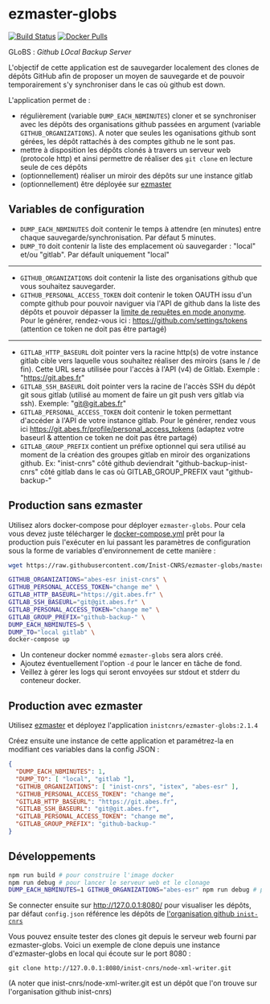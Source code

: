 # ezmaster-globs

[![Build Status](https://travis-ci.org/Inist-CNRS/ezmaster-globs.svg?branch=master)](https://travis-ci.org/Inist-CNRS/ezmaster-globs) [![Docker Pulls](https://img.shields.io/docker/pulls/inistcnrs/ezmaster-globs.svg)](https://registry.hub.docker.com/u/inistcnrs/ezmaster-globs/)

GLoBS : *Github LOcal Backup Server*

L'objectif de cette application est de sauvegarder localement des clones de dépôts GitHub afin de proposer un moyen de sauvegarde et de pouvoir temporairement s'y synchroniser dans le cas où github est down.

L'application permet de :

- régulièrement (variable `DUMP_EACH_NBMINUTES`) cloner et se synchroniser avec les dépôts des organisations github passées en argument (variable `GITHUB_ORGANIZATIONS`). A noter que seules les oganisations github sont gérées, les dépôt rattachés à des comptes github ne le sont pas.
- mettre à disposition les dépôts clonés à travers un serveur web (protocole http) et ainsi permettre de réaliser des `git clone` en lecture seule de ces dépôts
- (optionnellement) réaliser un miroir des dépôts sur une instance gitlab
- (optionnellement) être déployée sur [ezmaster](https://github.com/Inist-CNRS/ezmaster)

## Variables de configuration

- `DUMP_EACH_NBMINUTES` doit contenir le temps à attendre (en minutes) entre chaque sauvegarde/synchronisation. Par défaut 5 minutes.
- `DUMP_TO` doit contenir la liste des emplacement où sauvegarder : "local" et/ou "gitlab". Par défault uniquement "local"

---

- `GITHUB_ORGANIZATIONS` doit contenir la liste des organisations github que vous souhaitez sauvegarder.
- `GITHUB_PERSONAL_ACCESS_TOKEN` doit contenir le token OAUTH issu d'un compte github pour pouvoir naviguer via l'API de github dans la liste des dépôts et pouvoir dépasser la [limite de requêtes en mode anonyme](https://developer.github.com/v3/#rate-limiting). Pour le générer, rendez-vous ici : https://github.com/settings/tokens (attention ce token ne doit pas être partagé)

---

- `GITLAB_HTTP_BASEURL` doit pointer vers la racine http(s) de votre instance gitlab cible vers laquelle vous souhaitez réaliser des miroirs (sans le / de fin). Cette URL sera utilisée pour l'accès à l'API (v4) de Gitlab. Exemple : "https://git.abes.fr"
- `GITLAB_SSH_BASEURL` doit pointer vers la racine de l'accès SSH du dépôt git sous gitlab (utilisé au moment de faire un git push vers gitlab via ssh). Exemple: "git@git.abes.fr"
- `GITLAB_PERSONAL_ACCESS_TOKEN` doit contenir le token permettant d'accéder à l'API de votre instance gitlab. Pour le générer, rendez vous ici https://git.abes.fr/profile/personal_access_tokens (adaptez votre baseurl & attention ce token ne doit pas être partagé)
- `GITLAB_GROUP_PREFIX` contient un préfixe optionnel qui sera utilisé au moment de la création des groupes gitlab en miroir des organizations github. Ex: "inist-cnrs" côté github deviendrait "github-backup-inist-cnrs" côté gitlab dans le cas où GITLAB_GROUP_PREFIX vaut "github-backup-"  




## Production sans ezmaster

Utilisez alors docker-compose pour déployer `ezmaster-globs`. Pour cela vous devez juste télécharger le [docker-compose.yml](https://raw.githubusercontent.com/Inist-CNRS/ezmaster-globs/master/docker-compose.yml) prêt pour la production puis l'exécuter en lui passant les paramètres de configuration sous la forme de variables d'environnement de cette manière :

```bash
wget https://raw.githubusercontent.com/Inist-CNRS/ezmaster-globs/master/docker-compose.yml

GITHUB_ORGANIZATIONS="abes-esr inist-cnrs" \
GITHUB_PERSONAL_ACCESS_TOKEN="change me" \
GITLAB_HTTP_BASEURL="https://git.abes.fr" \
GITLAB_SSH_BASEURL="git@git.abes.fr" \
GITLAB_PERSONAL_ACCESS_TOKEN="change me" \
GITLAB_GROUP_PREFIX="github-backup-" \
DUMP_EACH_NBMINUTES=5 \
DUMP_TO="local gitlab" \
docker-compose up
```

- Un conteneur docker nommé `ezmaster-globs` sera alors créé.
- Ajoutez éventuellement l'option `-d` pour le lancer en tâche de fond.
- Veillez à gérer les logs qui seront envoyées sur stdout et stderr du conteneur docker.

## Production avec ezmaster

Utilisez [ezmaster](https://github.com/Inist-CNRS/ezmaster) et déployez l'application `inistcnrs/ezmaster-globs:2.1.4`

Créez ensuite une instance de cette application et paramétrez-la en modifiant ces variables dans la config JSON :

```json
{
  "DUMP_EACH_NBMINUTES": 1,
  "DUMP_TO": [ "local", "gitlab "],
  "GITHUB_ORGANIZATIONS": [ "inist-cnrs", "istex", "abes-esr" ],
  "GITHUB_PERSONAL_ACCESS_TOKEN": "change me",
  "GITLAB_HTTP_BASEURL": "https://git.abes.fr",
  "GITLAB_SSH_BASEURL": "git@git.abes.fr",
  "GITLAB_PERSONAL_ACCESS_TOKEN": "change me",
  "GITLAB_GROUP_PREFIX": "github-backup-"
}
```

## Développements

```bash
npm run build # pour construire l'image docker
npm run debug # pour lancer le serveur web et le clonage
DUMP_EACH_NBMINUTES=1 GITHUB_ORGANIZATIONS="abes-esr" npm run debug # pour personnaliser depuis des variables d'env
```

Se connecter ensuite sur http://127.0.0.1:8080/ pour visualiser les dépôts, par défaut `config.json` référence les dépôts de [l'organisation github `inist-cnrs`](https://github.com/Inist-CNRS/)

Vous pouvez ensuite tester des clones git depuis le serveur web fourni par ezmaster-globs. Voici un exemple de clone depuis une instance d'ezmaster-globs en local qui écoute sur le port 8080 :

```
git clone http://127.0.0.1:8080/inist-cnrs/node-xml-writer.git
```

(A noter que inist-cnrs/node-xml-writer.git est un dépôt que l'on trouve sur l'organisation github inist-cnrs)


